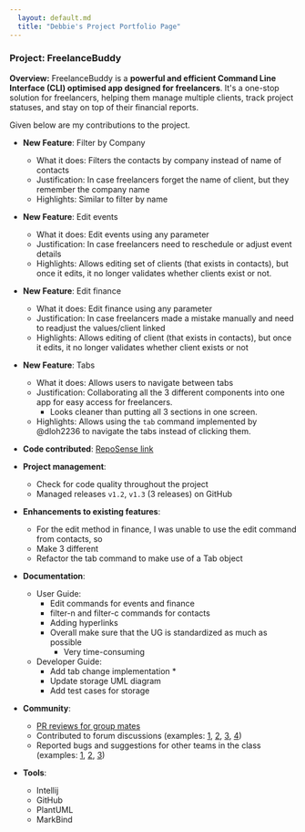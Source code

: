 ```yaml
---
  layout: default.md
  title: "Debbie's Project Portfolio Page"
---
```


### Project: FreelanceBuddy

**Overview:** FreelanceBuddy is a **powerful and efficient Command Line Interface (CLI)
optimised app designed for freelancers**.
It's a one-stop solution for freelancers, helping them manage multiple clients, track project statuses,
and stay on top of their financial reports.

Given below are my contributions to the project.

* **New Feature**: Filter by Company
  * What it does: Filters the contacts by company instead of name of contacts
  * Justification: In case freelancers forget the name of client, but they remember the company name
  * Highlights: Similar to filter by name

* **New Feature**: Edit events
  * What it does: Edit events using any parameter
  * Justification: In case freelancers need to reschedule or adjust event details
  * Highlights: Allows editing set of clients (that exists in contacts), but once it edits, it no longer validates whether clients exist or not.

* **New Feature**: Edit finance
  * What it does: Edit finance using any parameter
  * Justification: In case freelancers made a mistake manually and need to readjust the values/client linked
  * Highlights: Allows editing of client (that exists in contacts), but once it edits, it no longer validates whether client exists or not

* **New Feature**: Tabs
  * What it does: Allows users to navigate between tabs
  * Justification: Collaborating all the 3 different components into one app for easy access for freelancers. 
    * Looks cleaner than putting all 3 sections in one screen.
  * Highlights: Allows using the `tab` command implemented by @dloh2236 to navigate the tabs instead of clicking them.


* **Code contributed**: [RepoSense link](https://nus-cs2103-ay2324s1.github.io/tp-dashboard/?search=flexibo&sort=groupTitle&sortWithin=title&timeframe=commit&mergegroup=&groupSelect=groupByRepos&breakdown=true&checkedFileTypes=docs~functional-code~test-code&since=2023-09-22)

* **Project management**:
  * Check for code quality throughout the project
  * Managed releases `v1.2`, `v1.3` (3 releases) on GitHub

* **Enhancements to existing features**:
  * For the edit method in finance, I was unable to use the edit command from contacts, so 
  * Make 3 different 
  * Refactor the tab command to make use of a Tab object

* **Documentation**:
  * User Guide:
    * Edit commands for events and finance
    * filter-n and filter-c commands for contacts
    * Adding hyperlinks
    * Overall make sure that the UG is standardized as much as possible
      * Very time-consuming
  * Developer Guide:
    * Add tab change implementation
      * 
    * Update storage UML diagram 
    * Add test cases for storage

* **Community**:
  * [PR reviews for group mates](https://github.com/AY2324S1-CS2103T-W09-2/tp/pulls?q=is%3Apr+is%3Aclosed+reviewed-by%3Aflexibo)
  * Contributed to forum discussions (examples: [1](), [2](), [3](), [4]())
  * Reported bugs and suggestions for other teams in the class (examples: [1](), [2](), [3]())

* **Tools**:
  * Intellij
  * GitHub
  * PlantUML
  * MarkBind